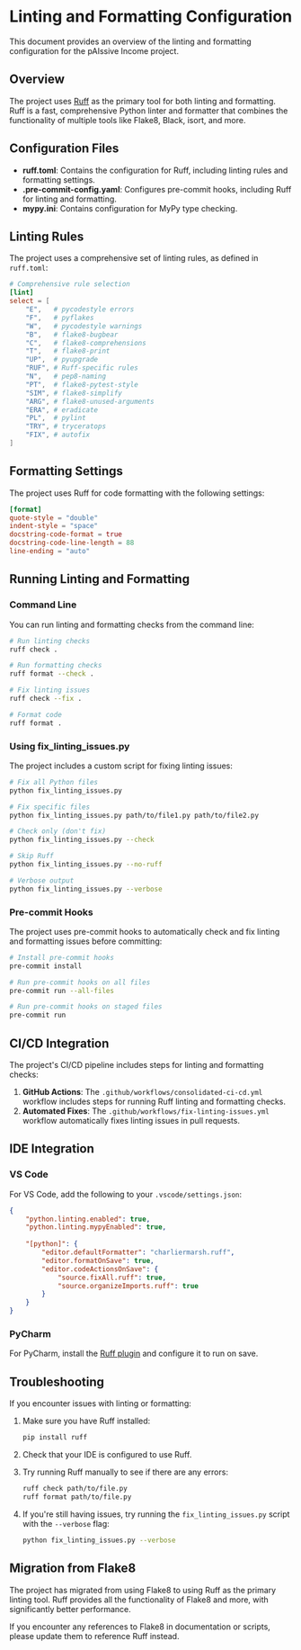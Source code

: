 # Linting and Formatting Configuration

This document provides an overview of the linting and formatting configuration for the pAIssive Income project.

## Overview

The project uses [Ruff](https://github.com/astral-sh/ruff) as the primary tool for both linting and formatting. Ruff is a fast, comprehensive Python linter and formatter that combines the functionality of multiple tools like Flake8, Black, isort, and more.

## Configuration Files

- **ruff.toml**: Contains the configuration for Ruff, including linting rules and formatting settings.
- **.pre-commit-config.yaml**: Configures pre-commit hooks, including Ruff for linting and formatting.
- **mypy.ini**: Contains configuration for MyPy type checking.

## Linting Rules

The project uses a comprehensive set of linting rules, as defined in `ruff.toml`:

```toml
# Comprehensive rule selection
[lint]
select = [
    "E",   # pycodestyle errors
    "F",   # pyflakes
    "W",   # pycodestyle warnings
    "B",   # flake8-bugbear
    "C",   # flake8-comprehensions
    "T",   # flake8-print
    "UP",  # pyupgrade
    "RUF", # Ruff-specific rules
    "N",   # pep8-naming
    "PT",  # flake8-pytest-style
    "SIM", # flake8-simplify
    "ARG", # flake8-unused-arguments
    "ERA", # eradicate
    "PL",  # pylint
    "TRY", # tryceratops
    "FIX", # autofix
]
```

## Formatting Settings

The project uses Ruff for code formatting with the following settings:

```toml
[format]
quote-style = "double"
indent-style = "space"
docstring-code-format = true
docstring-code-line-length = 88
line-ending = "auto"
```

## Running Linting and Formatting

### Command Line

You can run linting and formatting checks from the command line:

```bash
# Run linting checks
ruff check .

# Run formatting checks
ruff format --check .

# Fix linting issues
ruff check --fix .

# Format code
ruff format .
```

### Using fix_linting_issues.py

The project includes a custom script for fixing linting issues:

```bash
# Fix all Python files
python fix_linting_issues.py

# Fix specific files
python fix_linting_issues.py path/to/file1.py path/to/file2.py

# Check only (don't fix)
python fix_linting_issues.py --check

# Skip Ruff
python fix_linting_issues.py --no-ruff

# Verbose output
python fix_linting_issues.py --verbose
```

### Pre-commit Hooks

The project uses pre-commit hooks to automatically check and fix linting and formatting issues before committing:

```bash
# Install pre-commit hooks
pre-commit install

# Run pre-commit hooks on all files
pre-commit run --all-files

# Run pre-commit hooks on staged files
pre-commit run
```

## CI/CD Integration

The project's CI/CD pipeline includes steps for linting and formatting checks:

1. **GitHub Actions**: The `.github/workflows/consolidated-ci-cd.yml` workflow includes steps for running Ruff linting and formatting checks.
2. **Automated Fixes**: The `.github/workflows/fix-linting-issues.yml` workflow automatically fixes linting issues in pull requests.

## IDE Integration

### VS Code

For VS Code, add the following to your `.vscode/settings.json`:

```json
{
    "python.linting.enabled": true,
    "python.linting.mypyEnabled": true,
    
    "[python]": {
        "editor.defaultFormatter": "charliermarsh.ruff",
        "editor.formatOnSave": true,
        "editor.codeActionsOnSave": {
            "source.fixAll.ruff": true,
            "source.organizeImports.ruff": true
        }
    }
}
```

### PyCharm

For PyCharm, install the [Ruff plugin](https://plugins.jetbrains.com/plugin/20574-ruff) and configure it to run on save.

## Troubleshooting

If you encounter issues with linting or formatting:

1. Make sure you have Ruff installed:
   ```bash
   pip install ruff
   ```

2. Check that your IDE is configured to use Ruff.

3. Try running Ruff manually to see if there are any errors:
   ```bash
   ruff check path/to/file.py
   ruff format path/to/file.py
   ```

4. If you're still having issues, try running the `fix_linting_issues.py` script with the `--verbose` flag:
   ```bash
   python fix_linting_issues.py --verbose
   ```

## Migration from Flake8

The project has migrated from using Flake8 to using Ruff as the primary linting tool. Ruff provides all the functionality of Flake8 and more, with significantly better performance.

If you encounter any references to Flake8 in documentation or scripts, please update them to reference Ruff instead.
